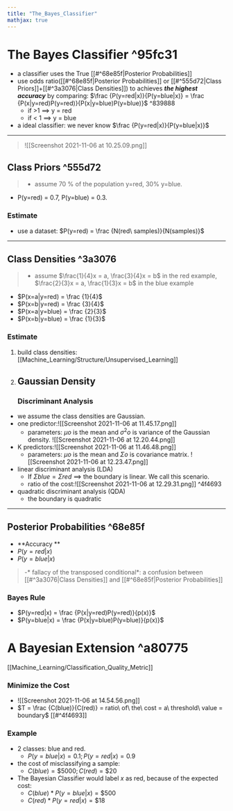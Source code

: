 ```yaml
---
title: "The_Bayes_Classifier"
mathjax: true
---
```


# The Bayes Classifier ^95fc31
- a classifier uses the True [[#^68e85f|Posterior Probabilities]]
- use odds ratio([[#^68e85f|Posterior Probabilities]] or [[#^555d72|Class Priors]]+[[#^3a3076|Class Densities]]) to achieves ***the highest accuracy*** by comparing: $\frac {P(y=red|x)}{P(y=blue|x)} = \frac {P(x|y=red)P(y=red)}{P(x|y=blue)P(y=blue)}$ ^839888
	- if >1 ==> y = red
	- if < 1 ==> y = blue
- a ideal classifier: we never know $\frac {P(y=red|x)}{P(y=blue|x)}$


***
> ![[Screenshot 2021-11-06 at 10.25.09.png]]

## Class Priors ^555d72
> - assume 70 % of the population y=red, 30% y=blue.
-  P(y=red) = 0.7, P(y=blue) = 0.3.

### Estimate
- use a dataset: $P(y=red) = \frac {N(red\ samples)}{N(samples)}$
***
## Class Densities ^3a3076
>- assume $\frac{1}{4}x = a, \frac{3}{4}x = b$ in the red example,  $\frac{2}{3}x = a, \frac{1}{3}x = b$ in the blue example
- $P(x=a|y=red) = \frac {1}{4}$
- $P(x=b|y=red) = \frac {3}{4}$
- $P(x=a|y=blue) = \frac {2}{3}$
- $P(x=b|y=blue) = \frac {1}{3}$
### Estimate
1. build class densities: [[Machine_Learning/Structure/Unsupervised_Learning]]
2.  ## Gaussian Density
	### Discriminant Analysis
- we assume the class densities are Gaussian.
- one predictor:![[Screenshot 2021-11-06 at 11.45.17.png]]
	- parameters:  $µo$ is the mean and $σ^2o$
is variance of the Gaussian density.
![[Screenshot 2021-11-06 at 12.20.44.png]]
- K predictors:![[Screenshot 2021-11-06 at 11.46.48.png]]
	- parameters:  $µo$ is the mean and $Σo$ is  covariance matrix.
![[Screenshot 2021-11-06 at 12.23.47.png]]
- linear discriminant analysis (LDA)
	- If $Σblue= Σred$ ==> the boundary is linear. We call this scenario. 
	- ratio	 of the cost:![[Screenshot 2021-11-06 at 12.29.31.png]] ^4f4693
- quadratic discriminant analysis (QDA)
	- the boundary is quadratic

***
## Posterior Probabilities ^68e85f
- **Accuracy **
- $P(y=red|x)$
- $P(y=blue|x)$
> -* fallacy of the transposed conditional*: a confusion between [[#^3a3076|Class Densities]] and [[#^68e85f|Posterior Probabilities]]

### Bayes Rule
- $P(y=red|x) = \frac {P(x|y=red)P(y=red)}{p(x)}$ 
- $P(y=blue|x) = \frac {P(x|y=blue)P(y=blue)}{p(x)}$ 


# A Bayesian Extension ^a80775
[[Machine_Learning/Classification_Quality_Metric]]


### Minimize the Cost
- ![[Screenshot 2021-11-06 at 14.54.56.png]]
- $T = \frac {C(blue)}{C(red)} = ratio\ of\ the\ cost = a\ threshold\ value = boundary$ [[#^4f4693]]

### Example
- 2 classes: blue and red.
	- $P(y=blue|x) = 0.1; P(y=red|x) = 0.9$
-  the cost of misclassifying a  sample:
	-  $C(blue)=\$5000; C(red)=\$20$
- The Bayesian Classifier would label $x$ as red, because of the expected cost:
	- $C(blue)*P(y=blue|x) = \$500$
	- $C(red)*P(y=red|x) = \$18$

